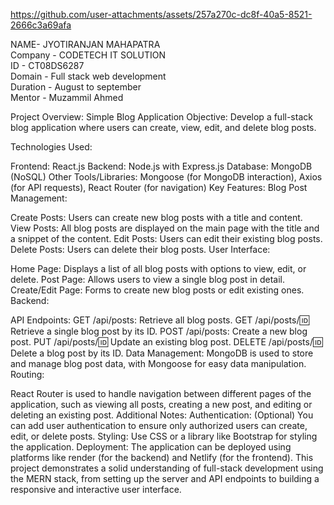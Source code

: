 

https://github.com/user-attachments/assets/257a270c-dc8f-40a5-8521-2666c3a69afa

NAME- JYOTIRANJAN MAHAPATRA <br>
Company - CODETECH IT SOLUTION <br>
ID - CT08DS6287 <br>
Domain - Full stack web development <br>
Duration - August to september <br>
Mentor - Muzammil Ahmed <br>


Project Overview: Simple Blog Application
Objective:
Develop a full-stack blog application where users can create, view, edit, and delete blog posts.

Technologies Used:

Frontend: React.js
Backend: Node.js with Express.js
Database: MongoDB (NoSQL)
Other Tools/Libraries: Mongoose (for MongoDB interaction), Axios (for API requests), React Router (for navigation)
Key Features:
Blog Post Management:

Create Posts: Users can create new blog posts with a title and content.
View Posts: All blog posts are displayed on the main page with the title and a snippet of the content.
Edit Posts: Users can edit their existing blog posts.
Delete Posts: Users can delete their blog posts.
User Interface:

Home Page: Displays a list of all blog posts with options to view, edit, or delete.
Post Page: Allows users to view a single blog post in detail.
Create/Edit Page: Forms to create new blog posts or edit existing ones.
Backend:

API Endpoints:
GET /api/posts: Retrieve all blog posts.
GET /api/posts/:id: Retrieve a single blog post by its ID.
POST /api/posts: Create a new blog post.
PUT /api/posts/:id: Update an existing blog post.
DELETE /api/posts/:id: Delete a blog post by its ID.
Data Management: MongoDB is used to store and manage blog post data, with Mongoose for easy data manipulation.
Routing:

React Router is used to handle navigation between different pages of the application, such as viewing all posts, creating a new post, and editing or deleting an existing post.
Additional Notes:
Authentication: (Optional) You can add user authentication to ensure only authorized users can create, edit, or delete posts.
Styling: Use CSS or a library like Bootstrap for styling the application.
Deployment: The application can be deployed using platforms like render (for the backend) and Netlify  (for the frontend).
This project demonstrates a solid understanding of full-stack development using the MERN stack, from setting up the server and API endpoints to building a responsive and interactive user interface.





